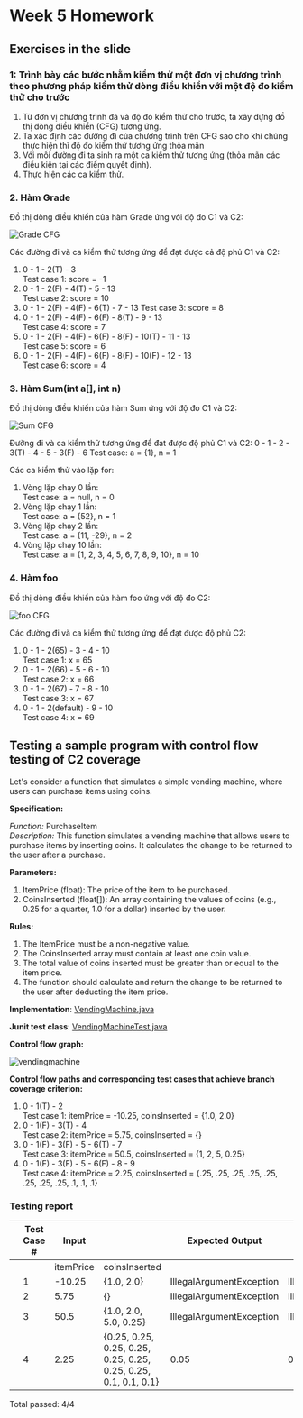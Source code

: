 # Week 5 Homework

## Exercises in the slide

### 1: Trình bày các bước nhằm kiểm thử một đơn vị chương trình theo phương pháp kiểm thử dòng điều khiển với một độ đo kiểm thử cho trước

1. Từ đơn vị chương trình đã và độ đo kiểm thử cho trước, ta xây dựng đồ thị dòng điều khiển (CFG) tương ứng.
2. Ta xác định các đường đi của chương trình trên CFG sao cho khi chúng thực hiện thì độ đo kiểm thử tương ứng thỏa mãn
3. Với mỗi đường đi ta sinh ra một ca kiểm thử tương ứng (thỏa mãn các điều kiện tại các điểm quyết định).
4. Thực hiện các ca kiểm thử.

### 2. Hàm Grade

Đồ thị dòng điều khiển của hàm Grade ứng với độ đo C1 và C2:

![Grade CFG](./grade.svg)

Các đường đi và ca kiểm thử tương ứng để đạt được cả độ phủ C1 và C2:

1. 0 - 1 - 2(T) - 3  
   Test case 1: score = -1
2. 0 - 1 - 2(F) - 4(T) - 5 - 13  
   Test case 2: score = 10
3. 0 - 1 - 2(F) - 4(F) - 6(T) - 7 - 13
   Test case 3: score = 8
4. 0 - 1 - 2(F) - 4(F) - 6(F) - 8(T) - 9 - 13  
   Test case 4: score = 7
5. 0 - 1 - 2(F) - 4(F) - 6(F) - 8(F) - 10(T) - 11 - 13  
   Test case 5: score = 6
6. 0 - 1 - 2(F) - 4(F) - 6(F) - 8(F) - 10(F) - 12 - 13  
   Test case 6: score = 4

### 3. Hàm Sum(int a[], int n)

Đồ thị dòng điều khiển của hàm Sum ứng với độ đo C1 và C2:

![Sum CFG](./sum.svg)

Đường đi và ca kiểm thử tương ứng để đạt được độ phủ C1 và C2:
0 - 1 - 2 - 3(T) - 4 - 5 - 3(F) - 6
Test case: a = {1}, n = 1

Các ca kiểm thử vào lặp for:

1. Vòng lặp chạy 0 lần:  
   Test case: a = null, n = 0
2. Vòng lặp chạy 1 lần:  
   Test case: a = {52}, n = 1
3. Vòng lặp chạy 2 lần:  
   Test case: a = {11, -29}, n = 2
4. Vòng lặp chạy 10 lần:  
   Test case: a = {1, 2, 3, 4, 5, 6, 7, 8, 9, 10}, n = 10

### 4. Hàm foo

Đồ thị dòng điều khiển của hàm foo ứng với độ đo C2:

![foo CFG](./foo.svg)

Các đường đi và ca kiểm thử tương ứng để đạt được độ phủ C2:

1. 0 - 1 - 2(65) - 3 - 4 - 10  
   Test case 1: x = 65
2. 0 - 1 - 2(66) - 5 - 6 - 10  
   Test case 2: x = 66
3. 0 - 1 - 2(67) - 7 - 8 - 10  
   Test case 3: x = 67
4. 0 - 1 - 2(default) - 9 - 10  
   Test case 4: x = 69

## Testing a sample program with control flow testing of C2 coverage

Let's consider a function that simulates a simple vending machine, where users can purchase items using coins.

**Specification:**

_Function:_ PurchaseItem  
_Description:_ This function simulates a vending machine that allows users to purchase items by inserting coins. It calculates the change to be returned to the user after a purchase.

**Parameters:**

1. ItemPrice (float): The price of the item to be purchased.
2. CoinsInserted (float[]): An array containing the values of coins (e.g., 0.25 for a quarter, 1.0 for a dollar) inserted by the user.

**Rules:**

1. The ItemPrice must be a non-negative value.
2. The CoinsInserted array must contain at least one coin value.
3. The total value of coins inserted must be greater than or equal to the item price.
4. The function should calculate and return the change to be returned to the user after deducting the item price.

**Implementation**: [VendingMachine.java](VendingMachine.java)

**Junit test class**: [VendingMachineTest.java](VendingMachineTest.java)

**Control flow graph:**

![vendingmachine](vendingmachine.svg)

**Control flow paths and corresponding test cases that achieve branch coverage criterion:**

1. 0 - 1(T) - 2  
   Test case 1: itemPrice = -10.25, coinsInserted = {1.0, 2.0}
2. 0 - 1(F) - 3(T) - 4  
   Test case 2: itemPrice = 5.75, coinsInserted = {}
3. 0 - 1(F) - 3(F) - 5 - 6(T) - 7  
   Test case 3: itemPrice = 50.5, coinsInserted = {1, 2, 5, 0.25}
4. 0 - 1(F) - 3(F) - 5 - 6(F) - 8 - 9  
   Test case 4: itemPrice = 2.25, coinsInserted = {.25, .25, .25, .25, .25, .25, .25, .25, .1, .1, .1}

### Testing report

|     | Test Case # | Input     |                                                                 | Expected Output          | Actual Output            | Verdict |
| --- | ----------- | --------- | --------------------------------------------------------------- | ------------------------ | ------------------------ | ------- |
|     |             | itemPrice | coinsInserted                                                   |                          |                          |         |
|     | 1           | -10.25    | {1.0, 2.0}                                                      | IllegalArgumentException | IllegalArgumentException | Passed  |
|     | 2           | 5.75      | {}                                                              | IllegalArgumentException | IllegalArgumentException | Passed  |
|     | 3           | 50.5      | {1.0, 2.0, 5.0, 0.25}                                           | IllegalArgumentException | IllegalArgumentException | Passed  |
|     | 4           | 2.25      | {0.25, 0.25, 0.25, 0.25, 0.25, 0.25, 0.25, 0.25, 0.1, 0.1, 0.1} | 0.05                     | 0.05                     | Passed  |

Total passed: 4/4
